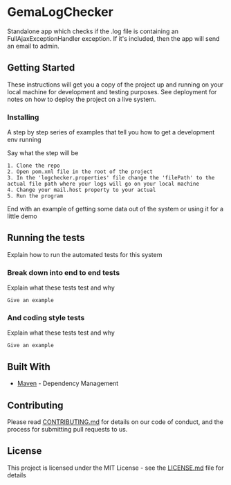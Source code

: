 # GemaLogChecker

Standalone app which checks if the .log file is containing an FullAjaxExceptionHandler exception. 
If it's included, then the app will send an email to admin.

## Getting Started

These instructions will get you a copy of the project up and running on your local machine for development and testing purposes. See deployment for notes on how to deploy the project on a live system.


### Installing

A step by step series of examples that tell you how to get a development env running

Say what the step will be

```
1. Clone the repo
2. Open pom.xml file in the root of the project
3. In the 'logchecker.properties' file change the 'filePath' to the actual file path where your logs will go on your local machine
4. Change your mail.host property to your actual
5. Run the program
```

End with an example of getting some data out of the system or using it for a little demo

## Running the tests

Explain how to run the automated tests for this system

### Break down into end to end tests

Explain what these tests test and why

```
Give an example
```

### And coding style tests

Explain what these tests test and why

```
Give an example
```

## Built With

* [Maven](https://maven.apache.org/) - Dependency Management

## Contributing

Please read [CONTRIBUTING.md](https://gist.github.com/PurpleBooth/b24679402957c63ec426) for details on our code of conduct, and the process for submitting pull requests to us.

## License

This project is licensed under the MIT License - see the [LICENSE.md](LICENSE.md) file for details

